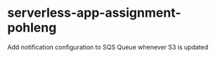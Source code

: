 # serverless-app-assignment-pohleng
Add notification configuration to SQS Queue whenever S3 is updated
